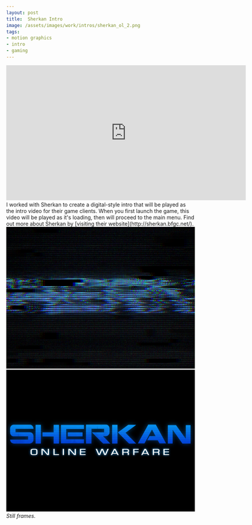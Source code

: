 ```yaml
---
layout: post
title:  Sherkan Intro
image: /assets/images/work/intros/sherkan_ol_2.png
tags:
- motion graphics
- intro
- gaming
---
```

<div class="vid" > <iframe width="640" height="360" src="https://player.vimeo.com/video/186029217" frameborder="0" allowfullscreen></iframe></div>
I worked with Sherkan to create a digital-style intro that will be played as the intro video for their game clients. When you first launch the game, this video will be played as it's loading, then will proceed to the main menu. Find out more about Sherkan by [visiting their website](http://sherkan.bfgc.net/).

<div class="gallery-box">
  <div class="gallery">
    <img src="/assets/images/work/intros/sherkan_ol_1.png">
    <img src="/assets/images/work/intros/sherkan_ol_2.png">
  </div>
  <em>Still frames.</em>
</div>